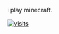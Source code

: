 i play minecraft.

[![visits](https://komarev.com/ghpvc/?username=oporu&style=for-the-badge&label=views)](../../../)
